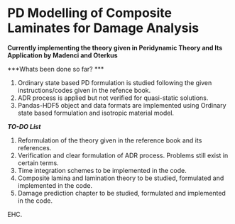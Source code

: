 # PD Modelling of Composite Laminates for Damage Analysis
**Currently implementing the theory given in Peridynamic Theory and Its Application by Madenci and Oterkus** 

***Whats been done so far? ***
1. Ordinary state based PD formulation is studied following the given instructions/codes given in the refence book. 
2. ADR process is applied but not verified for quasi-static solutions. 
3. Pandas-HDF5 object and data formats are implemented using Ordinary state based formulation and isotropic material model. 

***TO-DO List***
1. Reformulation of the theory given in the reference book and its references. 
2. Verification and clear formulation of ADR process. Problems still exist in certain terms. 
3. Time integration schemes to be implemented in the code. 
4. Composite lamina and lamination theory to be studied, formulated and implemented in the code.
5. Damage prediction chapter to be studied, formulated and implemented in the code. 

EHC.